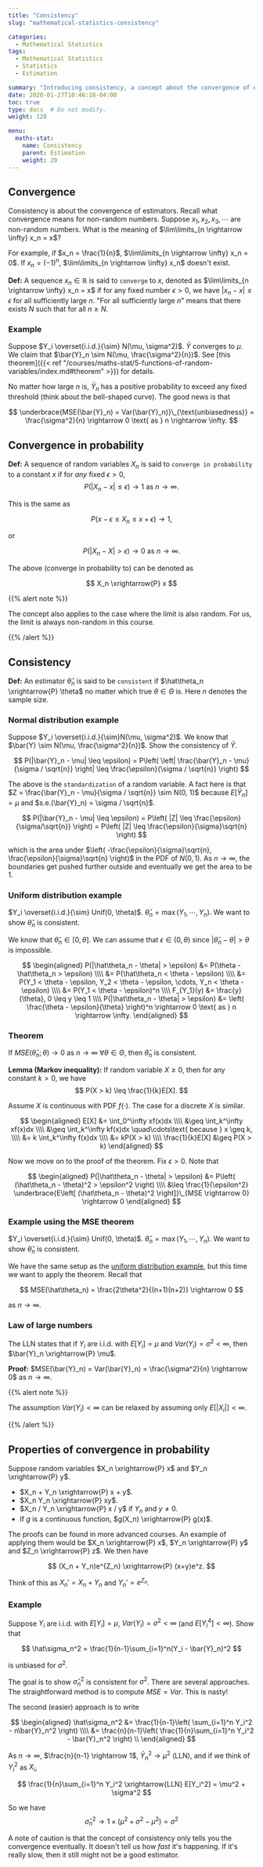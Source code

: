 ```yaml
---
title: "Consistency"
slug: "mathematical-statistics-consistency"

categories:
  - Mathematical Statistics
tags:
  - Mathematical Statistics
  - Statistics
  - Estimation

summary: "Introducing consistency, a concept about the convergence of estimators. We start from the convergence of non-random number sequences to convergence in probability, then to consistency of estimators and its properties."
date: 2020-01-27T10:46:18-04:00
toc: true
type: docs  # Do not modify.
weight: 120

menu:
  maths-stat:
    name: Consistency
    parent: Estimation
    weight: 20
---
```




## Convergence

Consistency is about the convergence of estimators. Recall what convergence means for non-random numbers. Suppose $x_1, x_2, x_3, \cdots$ are non-random numbers. What is the meaning of $\lim\limits_{n \rightarrow \infty} x_n = x$?

For example, if $x_n = \frac{1}{n}$, $\lim\limits_{n \rightarrow \infty} x_n = 0$. If $x_n = (-1)^n$, $\lim\limits_{n \rightarrow \infty} x_n$ doesn't exist.

**Def:** A sequence $x_n \in \mathbb{R}$ is said to `converge` to $x$, denoted as $\lim\limits_{n \rightarrow \infty} x_n = x$ if for any fixed number $\epsilon > 0$, we have $|x_n - x| \leq \epsilon$ for all sufficiently large $n$. "For all sufficiently large $n$" means that there exists $N$ such that for all $n \geq N$.

### Example

Suppose $Y_i \overset{i.i.d.}{\sim} N(\mu, \sigma^2)$. $\bar{Y}$ converges to $\mu$. We claim that $\bar{Y}_n \sim N(\mu, \frac{\sigma^2}{n})$. See [this theorem]({{< ref "/courses/maths-stat/5-functions-of-random-variables/index.md#theorem" >}}) for details.

No matter how large $n$ is, $\bar{Y}_n$ has a positive probability to exceed any fixed threshold (think about the bell-shaped curve). The good news is that

$$
\underbrace{MSE(\bar{Y}_n) = Var(\bar{Y}_n)}\_{\text{unbiasedness}} = \frac{\sigma^2}{n} \rightarrow 0 \text{ as } n \rightarrow \infty.
$$

## Convergence in probability

**Def:** A sequence of random variables $X_n$ is said to `converge in probability` to a constant $x$ if for *any* fixed $\epsilon > 0$,
$$
P\left( |X_n - x| \leq \epsilon \right) \rightarrow 1 \text{ as } n \rightarrow \infty.
$$

This is the same as

$$
P(x - \epsilon \leq X_n \leq x + \epsilon) \rightarrow 1,
$$

or

$$
P\left( |X_n - X| > \epsilon \right) \rightarrow 0 \text{ as } n \rightarrow \infty.
$$

The above (converge in probability to) can be denoted as

$$
X_n \xrightarrow{P} x
$$

{{% alert note %}}

The concept also applies to the case where the limit is also random. For us, the limit is always non-random in this course.

{{% /alert %}}



## Consistency

**Def:** An estimator $\hat\theta_n$ is said to be `consistent` if $\hat\theta_n \xrightarrow{P} \theta$ no matter which true $\theta \in \Theta$ is. Here $n$ denotes the sample size.

### Normal distribution example

Suppose $Y_i \overset{i.i.d.}{\sim}N(\mu, \sigma^2)$. We know that $\bar{Y} \sim N(\mu, \frac{\sigma^2}{n})$. Show the consistency of $\bar{Y}$.

$$
P(|\bar{Y}_n - \mu| \leq \epsilon) = P\left( \left| \frac{\bar{Y}_n - \mu}{\sigma / \sqrt{n}} \right| \leq \frac{\epsilon}{\sigma / \sqrt{n}} \right)
$$

The above is the `standardization` of a random variable. A fact here is that $Z = \frac{\bar{Y}_n - \mu}{\sigma / \sqrt{n}} \sim N(0, 1)$ because $E[\bar{Y}_n] = \mu$ and $s.e.(\bar{Y}_n) = \sigma / \sqrt{n}$.

$$
P(|\bar{Y}_n - \mu| \leq \epsilon) = P\left( |Z| \leq \frac{\epsilon}{\sigma/\sqrt{n}} \right) = P\left( |Z| \leq \frac{\epsilon}{\sigma}\sqrt{n} \right)
$$

which is the area under $\left( -\frac{\epsilon}{\sigma}\sqrt{n}, \frac{\epsilon}{\sigma}\sqrt{n} \right)$ in the PDF of $N(0, 1)$. As $n \rightarrow \infty$, the boundaries get pushed further outside and eventually we get the area to be $1$. 

### Uniform distribution example

$Y_i \overset{i.i.d.}{\sim} Unif(0, \theta)$. $\hat\theta_n = \max(Y_1, \cdots, Y_n)$. We want to show $\hat\theta_n$ is consistent.

We know that $\hat\theta_n \in [0, \theta]$. We can assume that $\epsilon \in (0, \theta)$ since $|\hat\theta_n - \theta| > \theta$ is impossible.

$$
\begin{aligned}
	P(|\hat\theta_n - \theta| > \epsilon) &= P(\theta - \hat\theta_n > \epsilon) \\\\
	&= P(\hat\theta_n < \theta - \epsilon) \\\\
	&= P(Y_1 < \theta - \epsilon, Y_2 < \theta - \epsilon, \cdots, Y_n < \theta - \epsilon) \\\\
	&= P(Y_1 < \theta - \epsilon)^n \\\\
	F_{Y_1}(y) &= \frac{y}{\theta}, 0 \leq y \leq 1 \\\\
	P(|\hat\theta_n - \theta| > \epsilon) &= \left( \frac{\theta - \epsilon}{\theta} \right)^n \rightarrow 0 \text{ as } n \rightarrow \infty.
\end{aligned}
$$

###  Theorem
If $MSE(\hat\theta_n; \theta) \rightarrow 0$ as $n \rightarrow \infty$ $\forall \theta \in \Theta$, then $\hat\theta_n$ is consistent.

**Lemma (Markov inequality):** If random variable $X \geq 0$, then for any constant $k > 0$, we have
$$
P(X > k) \leq \frac{1}{k}E[X].
$$

Assume $X$ is continuous with PDF $f(\cdot)$. The case for a discrete $X$ is similar.

$$
\begin{aligned}
	E[X] &= \int_0^\infty xf(x)dx \\\\
	&\geq \int_k^\infty xf(x)dx \\\\
	&\geq \int_k^\infty kf(x)dx \quad\cdots\text{ because } x \geq k, \\\\
	&= k \int_k^\infty f(x)dx \\\\
	&= kP(X > k) \\\\
	\frac{1}{k}E[X] &\geq P(X > k)
\end{aligned}
$$

Now we move on to the proof of the theorem. Fix $\epsilon > 0$. Note that

$$
\begin{aligned}
	P(|\hat\theta_n - \theta| > \epsilon) &= P\left( (\hat\theta_n - \theta)^2 > \epsilon^2 \right) \\\\
	&\leq \frac{1}{\epsilon^2} \underbrace{E\left[ (\hat\theta_n - \theta)^2 \right]}\_{MSE \rightarrow 0} \rightarrow 0
\end{aligned}
$$

### Example using the MSE theorem
$Y_i \overset{i.i.d.}{\sim} Unif(0, \theta)$. $\hat\theta_n = \max(Y_1, \cdots, Y_n)$. We want to show $\hat\theta_n$ is consistent.

We have the same setup as the [uniform distribution example](#uniform-distribution-example), but this time we want to apply the theorem. Recall that

$$
MSE(\hat\theta_n) = \frac{2\theta^2}{(n+1)(n+2)} \rightarrow 0
$$

as $n \rightarrow \infty$.

### Law of large numbers

The LLN states that if $Y_i$ are i.i.d. with $E[Y_i] = \mu$ and $Var(Y_i) = \sigma^2 < \infty$, then $\bar{Y}_n \xrightarrow{P} \mu$.

**Proof:** $MSE(\bar{Y}_n) = Var(\bar{Y}_n) = \frac{\sigma^2}{n} \rightarrow 0$ as $n \rightarrow \infty$.



{{% alert note %}}

The assumption $Var(Y_i) < \infty$ can be relaxed by assuming only $E[|X_i|] < \infty$.

{{% /alert %}}



## Properties of convergence in probability

Suppose random variables $X_n \xrightarrow{P} x$ and $Y_n \xrightarrow{P} y$.

- $X_n + Y_n \xrightarrow{P} x + y$.
- $X_n Y_n \xrightarrow{P} xy$.
- $X_n / Y_n \xrightarrow{P} x / y$ if $Y_n$ and $y \neq 0$.
- If $g$ is a continuous function, $g(X_n) \xrightarrow{P} g(x)$.

The proofs can be found in more advanced courses. An example of applying them would be $X_n \xrightarrow{P} x$, $Y_n \xrightarrow{P} y$ and $Z_n \xrightarrow{P} z$. We then have

$$
(X_n + Y_n)e^{Z_n} \xrightarrow{P} (x+y)e^z.
$$

Think of this as $X_n' = X_n + Y_n$ and $Y_n' = e^{Z_n}$.

### Example
Suppose $Y_i$ are i.i.d. with $E[Y_i] = \mu$, $Var(Y_i) = \sigma^2 < \infty$ (and $E[Y_i^4] < \infty$). Show that

$$
\hat\sigma_n^2 = \frac{1}{n-1}\sum_{i=1}^n(Y_i - \bar{Y}_n)^2
$$

is unbiased for $\sigma^2$.

The goal is to show $\hat\sigma_n^2$ is consistent for $\sigma^2$. There are several approaches. The straightforward method is to compute $MSE = Var$. This is nasty!

The second (easier) approach is to write

$$
\begin{aligned}
	\hat\sigma_n^2 &= \frac{1}{n-1}\left( \sum_{i=1}^n Y_i^2 - n\bar{Y}_n^2 \right) \\\\
	&= \frac{n}{n-1}\left( \frac{1}{n}\sum_{i=1}^n Y_i^2 - \bar{Y}_n^2 \right) \\
\end{aligned}
$$

As $n \rightarrow \infty$, $\frac{n}{n-1} \rightarrow 1$, $\bar{Y}_n^2 \rightarrow \mu^2$ (LLN), and if we think of $Y_i^2$ as $X_i$,


$$
\frac{1}{n}\sum_{i=1}^n Y_i^2 \xrightarrow{LLN} E[Y_i^2] = \mu^2 + \sigma^2
$$


So we have
$$
\hat\sigma_n^2 \rightarrow 1 \times (\mu^2 + \sigma^2 - \mu^2) = \sigma^2
$$

A note of caution is that the concept of consistency only tells you the convergence eventually. It doesn't tell us how *fast* it's happening. If it's really slow, then it still might not be a good estimator.